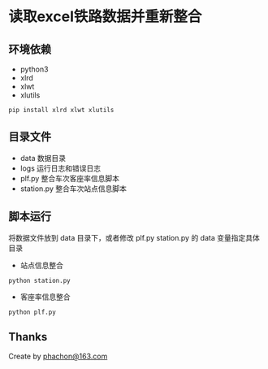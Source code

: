 # 读取excel铁路数据并重新整合

## 环境依赖
- python3
- xlrd
- xlwt
- xlutils

```
pip install xlrd xlwt xlutils
```

## 目录文件
 - data 数据目录
 - logs 运行日志和错误日志
 - plf.py 整合车次客座率信息脚本
 - station.py 整合车次站点信息脚本

## 脚本运行

将数据文件放到 data 目录下，或者修改 plf.py station.py 的 data 变量指定具体目录

- 站点信息整合
```
python station.py
```

- 客座率信息整合
```
python plf.py
```

Thanks
------
Create by phachon@163.com